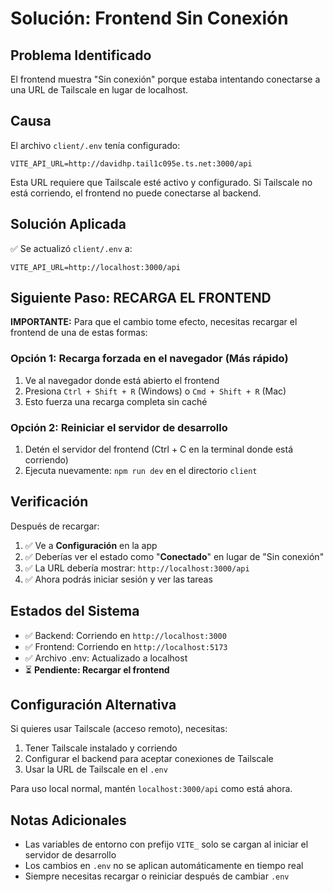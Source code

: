 # Solución: Frontend Sin Conexión

## Problema Identificado

El frontend muestra "Sin conexión" porque estaba intentando conectarse a una URL de Tailscale en lugar de localhost.

## Causa

El archivo `client/.env` tenía configurado:
```
VITE_API_URL=http://davidhp.tail1c095e.ts.net:3000/api
```

Esta URL requiere que Tailscale esté activo y configurado. Si Tailscale no está corriendo, el frontend no puede conectarse al backend.

## Solución Aplicada

✅ Se actualizó `client/.env` a:
```
VITE_API_URL=http://localhost:3000/api
```

## Siguiente Paso: RECARGA EL FRONTEND

**IMPORTANTE:** Para que el cambio tome efecto, necesitas recargar el frontend de una de estas formas:

### Opción 1: Recarga forzada en el navegador (Más rápido)
1. Ve al navegador donde está abierto el frontend
2. Presiona `Ctrl + Shift + R` (Windows) o `Cmd + Shift + R` (Mac)
3. Esto fuerza una recarga completa sin caché

### Opción 2: Reiniciar el servidor de desarrollo
1. Detén el servidor del frontend (Ctrl + C en la terminal donde está corriendo)
2. Ejecuta nuevamente: `npm run dev` en el directorio `client`

## Verificación

Después de recargar:

1. ✅ Ve a **Configuración** en la app
2. ✅ Deberías ver el estado como "**Conectado**" en lugar de "Sin conexión"
3. ✅ La URL debería mostrar: `http://localhost:3000/api`
4. ✅ Ahora podrás iniciar sesión y ver las tareas

## Estados del Sistema

- ✅ Backend: Corriendo en `http://localhost:3000`
- ✅ Frontend: Corriendo en `http://localhost:5173`
- ✅ Archivo .env: Actualizado a localhost
- ⏳ **Pendiente: Recargar el frontend**

## Configuración Alternativa

Si quieres usar Tailscale (acceso remoto), necesitas:

1. Tener Tailscale instalado y corriendo
2. Configurar el backend para aceptar conexiones de Tailscale
3. Usar la URL de Tailscale en el `.env`

Para uso local normal, mantén `localhost:3000/api` como está ahora.

## Notas Adicionales

- Las variables de entorno con prefijo `VITE_` solo se cargan al iniciar el servidor de desarrollo
- Los cambios en `.env` no se aplican automáticamente en tiempo real
- Siempre necesitas recargar o reiniciar después de cambiar `.env`
